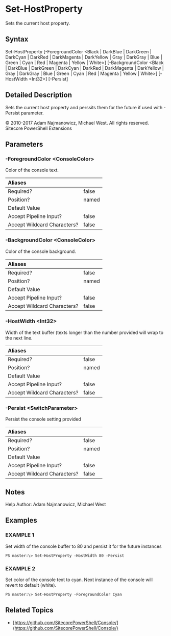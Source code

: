 # Set-HostProperty

Sets the current host property.

## Syntax

Set-HostProperty \[-ForegroundColor &lt;Black \| DarkBlue \| DarkGreen \| DarkCyan \| DarkRed \| DarkMagenta \| DarkYellow \| Gray \| DarkGray \| Blue \| Green \| Cyan \| Red \| Magenta \| Yellow \| White&gt;\] \[-BackgroundColor &lt;Black \| DarkBlue \| DarkGreen \| DarkCyan \| DarkRed \| DarkMagenta \| DarkYellow \| Gray \| DarkGray \| Blue \| Green \| Cyan \| Red \| Magenta \| Yellow \| White&gt;\] \[-HostWidth &lt;Int32&gt;\] \[-Persist\]

## Detailed Description

Sets the current host property and perssits them for the future if used with -Persist parameter.

© 2010-2017 Adam Najmanowicz, Michael West. All rights reserved. Sitecore PowerShell Extensions

## Parameters

### -ForegroundColor  &lt;ConsoleColor&gt;

Color of the console text.

| Aliases |  |
| :--- | :--- |
| Required? | false |
| Position? | named |
| Default Value |  |
| Accept Pipeline Input? | false |
| Accept Wildcard Characters? | false |

### -BackgroundColor  &lt;ConsoleColor&gt;

Color of the console background.

| Aliases |  |
| :--- | :--- |
| Required? | false |
| Position? | named |
| Default Value |  |
| Accept Pipeline Input? | false |
| Accept Wildcard Characters? | false |

### -HostWidth  &lt;Int32&gt;

Width of the text buffer \(texts longer than the number provided will wrap to the next line.

| Aliases |  |
| :--- | :--- |
| Required? | false |
| Position? | named |
| Default Value |  |
| Accept Pipeline Input? | false |
| Accept Wildcard Characters? | false |

### -Persist  &lt;SwitchParameter&gt;

Persist the console setting provided

| Aliases |  |
| :--- | :--- |
| Required? | false |
| Position? | named |
| Default Value |  |
| Accept Pipeline Input? | false |
| Accept Wildcard Characters? | false |

## Notes

Help Author: Adam Najmanowicz, Michael West

## Examples

### EXAMPLE 1

Set width of the console buffer to 80 and persist it for the future instances

```text
PS master:\> Set-HostProperty -HostWidth 80 -Persist
```

### EXAMPLE 2

Set color of the console text to cyan. Next instance of the console will revert to default \(white\).

```text
PS master:\> Set-HostProperty -ForegroundColor Cyan
```

## Related Topics

* [https://github.com/SitecorePowerShell/Console/](https://github.com/SitecorePowerShell/Console/) 

